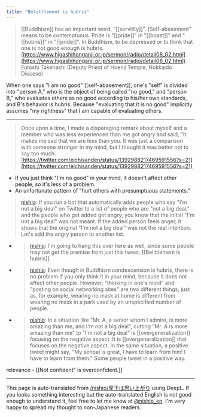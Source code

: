 ```yaml
---
title: "Belittlement is hubris"
---
```


> [[Buddhism]] has an important word, "[[servility]]". [Self-abasement" means to be contemptuous. Pride is "[[pride]]" in "[[boast]]" and "[[hubris]]" in "[[pride]]". In Buddhism, to be depressed or to think that one is not good enough is hubris.
[https://www.higashihonganji.or.jp/sermon/radio/detail08_02.html](https://www.higashihonganji.or.jp/sermon/radio/detail08_02.html) Futoshi Takehashi (Deputy Priest of Hoenji Temple, Hokkaido Diocese)

When one says "I am no good" [[self-abasement]], one's "self" is divided into "person A," who is the object of being called "no good," and "person B," who evaluates others as no good according to his/her own standards, and B's behavior is hubris.
Because "evaluating that it is no good" implicitly assumes "my rightness" that I am capable of evaluating others.

---

> Once upon a time, I made a disparaging remark about myself and a member who was less experienced than me got angry and said, "It makes me sad that we are less than you. It was just a comparison with someone stronger in my mind, but I thought it was better not to say too much.
[https://twitter.com/eichisanden/status/1392988217469591556?s=21](https://twitter.com/eichisanden/status/1392988217469591556?s=21)
- If you just think "I'm no good" in your mind, it doesn't affect other people, so it's less of a problem.
- An unfortunate pattern of "hurt others with presumptuous statements."

> [nishio](https://twitter.com/nishio/status/1392775724772171779): If you run a bot that automatically adds people who say "I'm not a big deal" on Twitter to a list of people who are "not a big deal," and the people who get added get angry, you know that the initial "I'm not a big deal" was not meant. If the added person feels anger, it shows that the original "I'm not a big deal" was not the real intention. Let's add the angry person to another list.
- > [nishio](https://twitter.com/nishio/status/1393001615175548932): I'm going to hang this over here as well, since some people may not get the premise from just this tweet. [[Belittlement is hubris]].
- > [nishio](https://twitter.com/nishio/status/1393003778823970817): Even though in Buddhism condescension is hubris, there is no problem if you only think it in your mind, because it does not affect other people. However, "thinking in one's mind" and "posting on social networking sites" are two different things, just as, for example, wearing no mask at home is different from wearing no mask in a park used by an unspecified number of people.
- > [nishio](https://twitter.com/nishio/status/1393006848211488768): In a situation like "Mr. A, a senior whom I admire, is more amazing than me, and I'm not a big deal", cutting "Mr. A is more amazing than me" to "I'm not a big deal" is [[overgeneralization]] focusing on the negative aspect. It is [[overgeneralization]] that focuses on the negative aspect. In the same situation, a positive tweet might say, "My senpai is great, I have to learn from him! I have to learn from them." Some people tweet in a positive way.

relevance
    - [[Not confident" is overconfident.]]

---
This page is auto-translated from [/nishio/卑下は思い上がり](https://scrapbox.io/nishio/卑下は思い上がり) using DeepL. If you looks something interesting but the auto-translated English is not good enough to understand it, feel free to let me know at [@nishio_en](https://twitter.com/nishio_en). I'm very happy to spread my thought to non-Japanese readers.